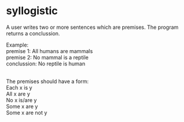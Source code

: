 # syllogistic

A user writes two or more sentences which are premises. The program returns a conclussion.<br>

Example:<br>
premise 1: All humans are mammals <br>
premise 2: No mammal is a reptile<br>
conclussion: No reptile is human<br>

<br>
The premises should have a form:<br>
Each x is y <br>
All x are y <br>
No x is/are y <br>
Some x are y <br>
Some x are not y<br>
